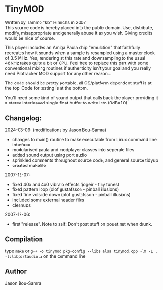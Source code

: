 # TinyMOD
Written by Tammo "kb" Hinrichs in 2007<br>
This source code is hereby placed into the public domain. Use, distribute,
modify, misappropriate and generally abuse it as you wish. Giving credits
would be nice of course.</p>

<p>This player includes an Amiga Paula chip "emulation" that faithfully recreates
how it sounds when a sample is resampled using a master clock of 3.5 MHz. Yes,
rendering at this rate and downsampling to the usual 48KHz takes quite a bit
of CPU. Feel free to replace this part with some conventional mixing routines
if authenticity isn't your goal and you really need Protracker MOD support
for any other reason...</p>

<p>The code should be pretty portable, all OS/platform dependent stuff is
at the top. Code for testing is at the bottom.</p>

<p>You'll need some kind of sound output that calls back the player providing
it a stereo interleaved single float buffer to write into (0dB=1.0).</p>

## Changelog:

2024-03-09: (modifications by Jason Bou-Samra)
* changes to main() routine to make executable from Linux command line interface
* modularised paula and modplayer classes into seperate files
* added sound output using port audio
* sprinkled comments throughout source code, and general source tidyup
* created makefile

2007-12-07:
* fixed 40x and 4x0 vibrato effects (jogeir - tiny tunes)
* fixed pattern loop (olof gustafsson - pinball illusions)
* fixed fine volslide down (olof gustafsson - pinball illusions)
* included some external header files
* cleanups

2007-12-06:
* first "release". Note to self: Don't post stuff on pouet.net when drunk.

## Compilation
type `make` or `g++ -o tinymod pkg-config --libs alsa tinymod.cpp -lm -L . -l:libportaudio.a` on the command line

## Author
Jason Bou-Samra
